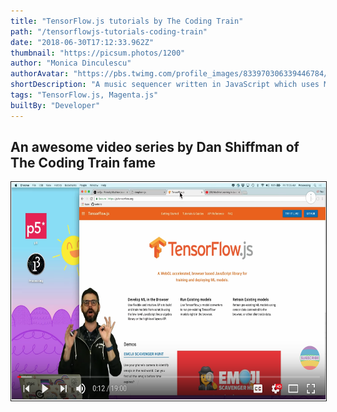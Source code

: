 ```yaml
---
title: "TensorFlow.js tutorials by The Coding Train"
path: "/tensorflowjs-tutorials-coding-train"
date: "2018-06-30T17:12:33.962Z"
thumbnail: "https://picsum.photos/1200"
author: "Monica Dinculescu"
authorAvatar: "https://pbs.twimg.com/profile_images/833970306339446784/83MO53R9_400x400.jpg"
shortDescription: "A music sequencer written in JavaScript which uses Machine Learning to try to match drums to a synth melody you create!"
tags: "TensorFlow.js, Magenta.js"
builtBy: "Developer"
---
```


## An awesome video series by Dan Shiffman of The Coding Train fame

<a href="http://www.youtube.com/watch?feature=player_embedded&v=Qt3ZABW5lD0&list=PLRqwX-V7Uu6YIeVA3dNxbR9PYj4wV31oQ
" target="_blank"><img src="./codingtrain.png"
alt="IMAGE ALT TEXT HERE" width="600" height="350" border="1" /></a>